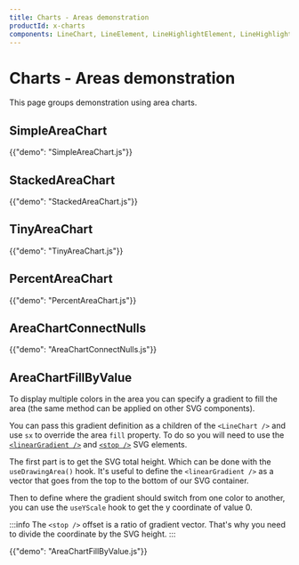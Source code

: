 ```yaml
---
title: Charts - Areas demonstration
productId: x-charts
components: LineChart, LineElement, LineHighlightElement, LineHighlightPlot, LinePlot, MarkElement, MarkPlot, AreaElement, AreaPlot
---
```


# Charts - Areas demonstration

<p class="description">This page groups demonstration using area charts.</p>

## SimpleAreaChart

{{"demo": "SimpleAreaChart.js"}}

## StackedAreaChart

{{"demo": "StackedAreaChart.js"}}

## TinyAreaChart

{{"demo": "TinyAreaChart.js"}}

## PercentAreaChart

{{"demo": "PercentAreaChart.js"}}

## AreaChartConnectNulls

{{"demo": "AreaChartConnectNulls.js"}}

## AreaChartFillByValue

To display multiple colors in the area you can specify a gradient to fill the area (the same method can be applied on other SVG components).

You can pass this gradient definition as a children of the `<LineChart />` and use `sx` to override the area `fill` property.
To do so you will need to use the [`<linearGradient />`](https://developer.mozilla.org/en-US/docs/Web/SVG/Element/linearGradient) and [`<stop />`](https://developer.mozilla.org/en-US/docs/Web/SVG/Element/stop) SVG elements.

The first part is to get the SVG total height.
Which can be done with the `useDrawingArea()` hook.
It's useful to define the `<linearGradient />` as a vector that goes from the top to the bottom of our SVG container.

Then to define where the gradient should switch from one color to another, you can use the `useYScale` hook to get the y coordinate of value 0.

:::info
The `<stop />` offset is a ratio of gradient vector.
That's why you need to divide the coordinate by the SVG height.
:::

{{"demo": "AreaChartFillByValue.js"}}
